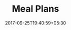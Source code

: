 ---
title: "Meal Plans"
date: 2017-09-25T19:40:59+05:30
draft: false
layout: meal

meal: true

sideConfig : true

---